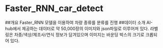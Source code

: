 # Faster_RNN_car_detect
##개요
Faster_RNN 모델을 이용하여 차량 종류를 분류를 진행
##데이터 소개
AI-hub에서 제공하는 데이터로 약 50,000장의 이미지와 json파일로 이루어져 있다. 
라벨링은 차종/색상/제조사/연식 정보가 담겨있으며 이미지는 바운딩 박스의 크기로 크롭되어 있다. 

